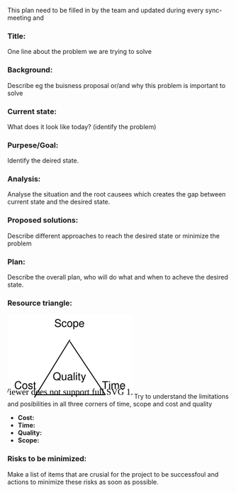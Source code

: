 This plan need to be filled in by the team and updated during every sync-meeting and
### Title: 
One line about the problem we are trying to solve

### Background:
Describe eg the buisness proposal or/and why this problem is important to solve

### Current state:
What does it look like today? (identify the problem)

### Purpese/Goal:
Identify the deired state.

### Analysis:
Analyse the situation and the root causees which creates the gap between current state and the desired state.

### Proposed solutions:
Describe different approaches to reach the desired state or minimize the problem

### Plan:
Describe the overall plan, who will do what and when to acheve the desired state.

### Resource triangle:
![](/images/Resource_triangle.svg)
Try to understand the limitations and posibilities in all three corners of time, scope and cost and quality
* **Cost:**
* **Time:**
* **Quality:**
* **Scope:**



### Risks to be minimized:
Make a list of items that are crusial for the project to be successfoul and actions to minimize these risks as soon as possible.






